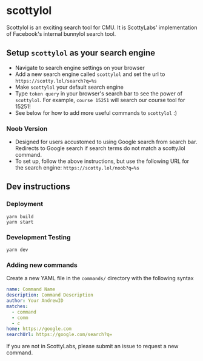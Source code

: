 # scottylol

Scottylol is an exciting search tool for CMU. It is ScottyLabs' implementation of Facebook's internal bunnylol search tool.

## Setup `scottylol` as your search engine

  - Navigate to search engine settings on your browser
  - Add a new search engine called `scottylol` and set the url to `https://scotty.lol/search?q=%s`
  - Make `scottylol` your default search engine
  - Type `token query` in your browser's search bar to see the power of `scottylol`. For example, `course 15251` will search our course tool for 15251!
  - See below for how to add more useful commands to `scottylol` :)

### Noob Version

  - Designed for users accustomed to using Google search from search bar. Redirects to Google search if search terms do not match a scotty.lol command.
  - To set up, follow the above instructions, but use the following URL for the search engine: `https://scotty.lol/noob?q=%s`


## Dev instructions

### Deployment

```
yarn build
yarn start
```

### Development Testing
```
yarn dev
```

### Adding new commands

Create a new YAML file in the `commands/` directory with the following syntax
```yaml
name: Command Name
description: Command Description
author: Your AndrewID
matches:
  - command
  - comm
  - c
home: https://google.com
searchUrl: https://google.com/search?q=
```

If you are not in ScottyLabs, please submit an issue to request a new command.

